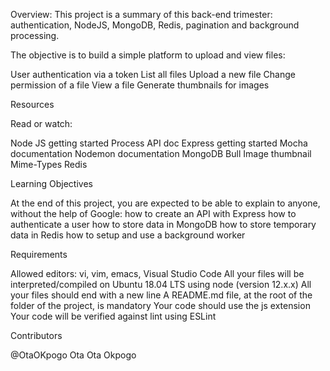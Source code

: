 Overview:
This project is a summary of this back-end trimester: authentication, NodeJS, MongoDB, Redis, pagination and background processing.

The objective is to build a simple platform to upload and view files:

User authentication via a token
List all files
Upload a new file
Change permission of a file
View a file
Generate thumbnails for images

Resources

Read or watch:

Node JS getting started
Process API doc
Express getting started
Mocha documentation
Nodemon documentation
MongoDB
Bull
Image thumbnail
Mime-Types
Redis

Learning Objectives

At the end of this project, you are expected to be able to explain to anyone, without the help of Google:
how to create an API with Express
how to authenticate a user
how to store data in MongoDB
how to store temporary data in Redis
how to setup and use a background worker

Requirements

Allowed editors: vi, vim, emacs, Visual Studio Code
All your files will be interpreted/compiled on Ubuntu 18.04 LTS using node (version 12.x.x)
All your files should end with a new line
A README.md file, at the root of the folder of the project, is mandatory
Your code should use the js extension
Your code will be verified against lint using ESLint


Contributors

@OtaOKpogo
Ota Ota Okpogo
